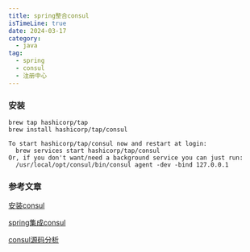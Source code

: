 ```yaml
---
title: spring整合consul
isTimeLine: true
date: 2024-03-17
category:
  - java
tag:
  - spring
  - consul
  - 注册中心
---
```



### 安装
```
brew tap hashicorp/tap
brew install hashicorp/tap/consul

To start hashicorp/tap/consul now and restart at login:
  brew services start hashicorp/tap/consul
Or, if you don't want/need a background service you can just run:
  /usr/local/opt/consul/bin/consul agent -dev -bind 127.0.0.1
```

### 参考文章

[安装consul](https://kingfree.gitbook.io/consul/getting-started/install)

[spring集成consul](https://blog.csdn.net/qq_37493888/article/details/124850972)


[consul源码分析](https://blog.csdn.net/qq_38658567/article/details/112478643)